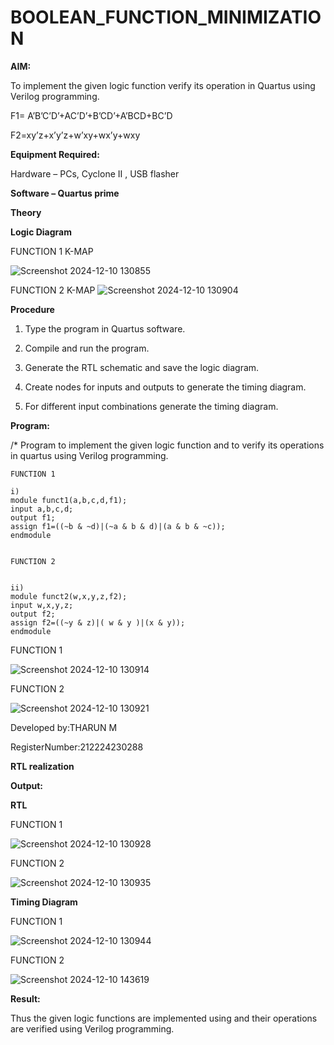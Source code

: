 # BOOLEAN_FUNCTION_MINIMIZATION

**AIM:**

To implement the given logic function verify its operation in Quartus using Verilog programming.

F1= A’B’C’D’+AC’D’+B’CD’+A’BCD+BC’D 

F2=xy’z+x’y’z+w’xy+wx’y+wxy

**Equipment Required:**

Hardware – PCs, Cyclone II , USB flasher

**Software – Quartus prime**

**Theory**

**Logic Diagram**

  FUNCTION 1 K-MAP

  
![Screenshot 2024-12-10 130855](https://github.com/user-attachments/assets/5d6a470f-d6be-4814-928f-37a8f74b3398)

   FUNCTION 2 K-MAP
![Screenshot 2024-12-10 130904](https://github.com/user-attachments/assets/077cec70-24ae-4dcc-b0f6-45b9716f8ae7)



**Procedure**

1.	Type the program in Quartus software.

2.	Compile and run the program.

3.	Generate the RTL schematic and save the logic diagram.

4.	Create nodes for inputs and outputs to generate the timing diagram.

5.	For different input combinations generate the timing diagram.


**Program:**

/* Program to implement the given logic function and to verify its operations in quartus using Verilog programming. 
```
FUNCTION 1

i)
module funct1(a,b,c,d,f1);
input a,b,c,d;
output f1;
assign f1=((~b & ~d)|(~a & b & d)|(a & b & ~c));
endmodule


FUNCTION 2


ii)
module funct2(w,x,y,z,f2);
input w,x,y,z;
output f2;
assign f2=((~y & z)|( w & y )|(x & y));
endmodule
```

   FUNCTION 1


![Screenshot 2024-12-10 130914](https://github.com/user-attachments/assets/d5357ef7-67bb-41e1-bfbf-23ae66e6dffc)

   FUNCTION 2

![Screenshot 2024-12-10 130921](https://github.com/user-attachments/assets/a53eabae-02ca-4be4-bca1-1e3a29b0187c)


Developed by:THARUN M


RegisterNumber:212224230288


**RTL realization**

**Output:**

**RTL**

   FUNCTION 1


![Screenshot 2024-12-10 130928](https://github.com/user-attachments/assets/b4e996bf-d92d-4180-8221-eeef67884cd0)

   FUNCTION 2


![Screenshot 2024-12-10 130935](https://github.com/user-attachments/assets/8e4bfdec-b657-47f5-bf3f-989f5ee42813)



**Timing Diagram**

   FUNCTION 1

![Screenshot 2024-12-10 130944](https://github.com/user-attachments/assets/bbde9f23-db1f-4530-86e6-ea08c2454349)


   FUNCTION 2

![Screenshot 2024-12-10 143619](https://github.com/user-attachments/assets/a9804bf4-5da4-4fba-8332-59aca9d6e562)


**Result:**

Thus the given logic functions are implemented using and their operations are verified using Verilog programming.

